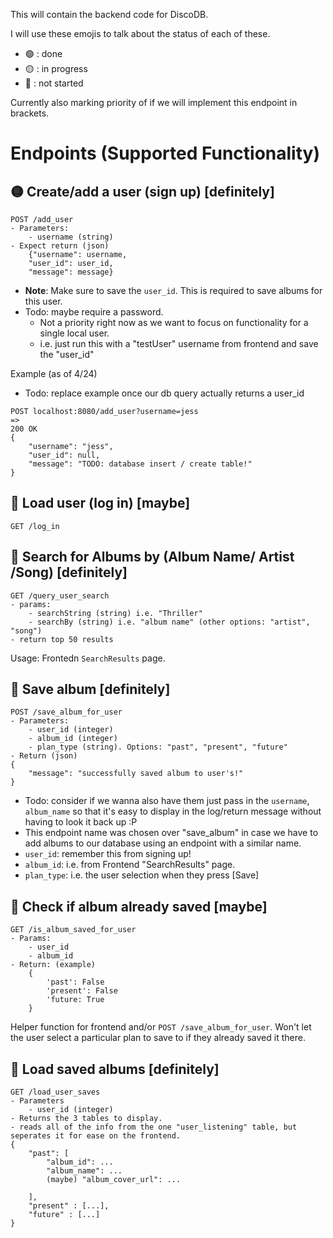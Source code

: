 This will contain the backend code for DiscoDB.

I will use these emojis to talk about the status of each of these.
- 🟢 : done
- 🟡 : in progress
- 🔴 : not started

Currently also marking priority of if we will implement this endpoint in brackets.

# Endpoints (Supported Functionality)
## 🟡 Create/add a user (sign up) [definitely]
```
POST /add_user
- Parameters:
    - username (string)
- Expect return (json)
    {"username": username,
    "user_id": user_id,
    "message": message}
```
- **Note**: Make sure to save the `user_id`. This is required to save albums for this user.
- Todo: maybe require a password. 
    - Not a priority right now as we want to focus on functionality for a single local user.
    - i.e. just run this with a "testUser" username from frontend and save the "user_id"

Example (as of 4/24)
- Todo: replace example once our db query actually returns a user_id
```
POST localhost:8080/add_user?username=jess
=>
200 OK
{
    "username": "jess",
    "user_id": null,
    "message": "TODO: database insert / create table!"
}
```

## 🔴 Load user (log in) [maybe]
```
GET /log_in
```

## 🔴 Search for Albums by (Album Name/ Artist /Song) [definitely]
```
GET /query_user_search 
- params: 
    - searchString (string) i.e. "Thriller"
    - searchBy (string) i.e. "album name" (other options: "artist", "song")   
- return top 50 results  
```
Usage: Frontedn `SearchResults` page.

## 🔴 Save album [definitely]
```
POST /save_album_for_user
- Parameters:
    - user_id (integer)
    - album_id (integer)
    - plan_type (string). Options: "past", "present", "future"
- Return (json)
{
    "message": "successfully saved album to user's!"
}
```
- Todo: consider if we wanna also have them just pass in the `username`, `album_name` so that it's easy to display in the log/return message without having to look it back up :P
- This endpoint name was chosen over "save_album" in case we have to add albums to our database using an endpoint with a similar name.
- `user_id`: remember this from signing up!
- `album_id`: i.e. from Frontend "SearchResults" page.
- `plan_type`: i.e. the user selection when they press [Save]

## 🔴 Check if album already saved [maybe]
```
GET /is_album_saved_for_user
- Params:
    - user_id
    - album_id
- Return: (example)
    {
        'past': False
        'present': False
        'future: True
    }
```
Helper function for frontend and/or `POST /save_album_for_user`. Won't let the user select a particular plan to save to if they already saved it there.

## 🔴 Load saved albums [definitely]
```
GET /load_user_saves
- Parameters
    - user_id (integer)
- Returns the 3 tables to display.
- reads all of the info from the one "user_listening" table, but seperates it for ease on the frontend.
{
    "past": [
        "album_id": ...
        "album_name": ...
        (maybe) "album_cover_url": ...

    ],
    "present" : [...],
    "future" : [...]
}
```